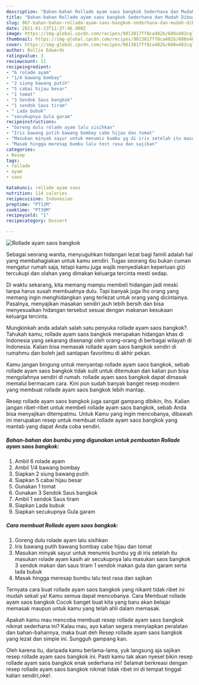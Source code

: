 ```yaml
---
description: "Bahan-bahan Rollade ayam saos bangkok Sederhana dan Mudah Dibuat"
title: "Bahan-bahan Rollade ayam saos bangkok Sederhana dan Mudah Dibuat"
slug: 967-bahan-bahan-rollade-ayam-saos-bangkok-sederhana-dan-mudah-dibuat
date: 2021-01-23T11:37:46.908Z
image: https://img-global.cpcdn.com/recipes/9813817ff8ca482b/680x482cq70/rollade-ayam-saos-bangkok-foto-resep-utama.jpg
thumbnail: https://img-global.cpcdn.com/recipes/9813817ff8ca482b/680x482cq70/rollade-ayam-saos-bangkok-foto-resep-utama.jpg
cover: https://img-global.cpcdn.com/recipes/9813817ff8ca482b/680x482cq70/rollade-ayam-saos-bangkok-foto-resep-utama.jpg
author: Dollie Edwards
ratingvalue: 3
reviewcount: 11
recipeingredient:
- "6 rolade ayam"
- "1/4 bawang bombay"
- "2 siung bawang putih"
- "5 cabai hijau besar"
- "1 tomat"
- "3 Sendok Saus bangkok"
- "1 sendok Saus tiram"
- " Lada bubuk"
- "secukupnya Gula garam"
recipeinstructions:
- "Goreng dulu rolade ayam lalu sisihkan"
- "Iris bawang putih bawang bombay cabe hijau dan tomat"
- "Masukan minyak sayur untuk menumis bumbu yg di iris setelah itu masukan rolade ayam kasih air secukupnya lalu masukan saos bangkok 3 sendok makan dan saus tiram 1 sendok makan gula dan garam serta lada bubuk"
- "Masak hingga meresap bumbu lalu test rasa dan sajikan"
categories:
- Resep
tags:
- rollade
- ayam
- saos

katakunci: rollade ayam saos 
nutrition: 114 calories
recipecuisine: Indonesian
preptime: "PT12M"
cooktime: "PT39M"
recipeyield: "1"
recipecategory: Dessert

---
```



![Rollade ayam saos bangkok](https://img-global.cpcdn.com/recipes/9813817ff8ca482b/680x482cq70/rollade-ayam-saos-bangkok-foto-resep-utama.jpg)

Sebagai seorang wanita, menyuguhkan hidangan lezat bagi famili adalah hal yang membahagiakan untuk kamu sendiri. Tugas seorang ibu bukan cuman mengatur rumah saja, tetapi kamu juga wajib menyediakan keperluan gizi tercukupi dan olahan yang dimakan keluarga tercinta mesti sedap.

Di waktu  sekarang, kita memang mampu membeli hidangan jadi meski tanpa harus susah membuatnya dulu. Tapi banyak juga lho orang yang memang ingin menghidangkan yang terlezat untuk orang yang dicintainya. Pasalnya, menyajikan masakan sendiri jauh lebih bersih dan bisa menyesuaikan hidangan tersebut sesuai dengan makanan kesukaan keluarga tercinta. 



Mungkinkah anda adalah salah satu penyuka rollade ayam saos bangkok?. Tahukah kamu, rollade ayam saos bangkok merupakan hidangan khas di Indonesia yang sekarang disenangi oleh orang-orang di berbagai wilayah di Indonesia. Kalian bisa memasak rollade ayam saos bangkok sendiri di rumahmu dan boleh jadi santapan favoritmu di akhir pekan.

Kamu jangan bingung untuk menyantap rollade ayam saos bangkok, sebab rollade ayam saos bangkok tidak sulit untuk ditemukan dan kalian pun bisa mengolahnya sendiri di rumah. rollade ayam saos bangkok dapat dimasak memalui bermacam cara. Kini pun sudah banyak banget resep modern yang membuat rollade ayam saos bangkok lebih mantap.

Resep rollade ayam saos bangkok juga sangat gampang dibikin, lho. Kalian jangan ribet-ribet untuk membeli rollade ayam saos bangkok, sebab Anda bisa menyajikan ditempatmu. Untuk Kamu yang ingin mencobanya, dibawah ini merupakan resep untuk membuat rollade ayam saos bangkok yang mantab yang dapat Anda coba sendiri.

<!--inarticleads1-->

##### Bahan-bahan dan bumbu yang digunakan untuk pembuatan Rollade ayam saos bangkok:

1. Ambil 6 rolade ayam
1. Ambil 1/4 bawang bombay
1. Siapkan 2 siung bawang putih
1. Siapkan 5 cabai hijau besar
1. Gunakan 1 tomat
1. Gunakan 3 Sendok Saus bangkok
1. Ambil 1 sendok Saus tiram
1. Siapkan  Lada bubuk
1. Siapkan secukupnya Gula garam




<!--inarticleads2-->

##### Cara membuat Rollade ayam saos bangkok:

1. Goreng dulu rolade ayam lalu sisihkan
1. Iris bawang putih bawang bombay cabe hijau dan tomat
1. Masukan minyak sayur untuk menumis bumbu yg di iris setelah itu masukan rolade ayam kasih air secukupnya lalu masukan saos bangkok 3 sendok makan dan saus tiram 1 sendok makan gula dan garam serta lada bubuk
1. Masak hingga meresap bumbu lalu test rasa dan sajikan




Ternyata cara buat rollade ayam saos bangkok yang nikamt tidak ribet ini mudah sekali ya! Kamu semua dapat mencobanya. Cara Membuat rollade ayam saos bangkok Cocok banget buat kita yang baru akan belajar memasak maupun untuk kamu yang telah ahli dalam memasak.

Apakah kamu mau mencoba membuat resep rollade ayam saos bangkok nikmat sederhana ini? Kalau mau, ayo kalian segera menyiapkan peralatan dan bahan-bahannya, maka buat deh Resep rollade ayam saos bangkok yang lezat dan simple ini. Sungguh gampang kan. 

Oleh karena itu, daripada kamu berlama-lama, yuk langsung aja sajikan resep rollade ayam saos bangkok ini. Pasti kamu tak akan nyesel bikin resep rollade ayam saos bangkok enak sederhana ini! Selamat berkreasi dengan resep rollade ayam saos bangkok nikmat tidak ribet ini di tempat tinggal kalian sendiri,oke!.

